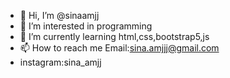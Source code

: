- 👋 Hi, I’m @sinaamjj
- 👀 I’m interested in programming
- 🌱 I’m currently learning html,css,bootstrap5,js
- 📫 How to reach me Email:sina.amjjj@gmail.com
- instagram:<a>sina_amjj</a>
